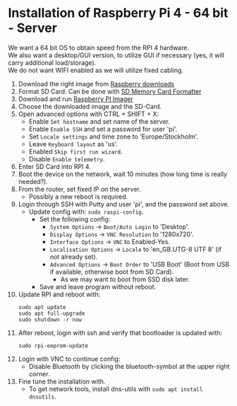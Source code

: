 # Installation of Raspberry Pi 4 - 64 bit - Server

We want a 64 bit OS to obtain speed from the RPI 4 hardware.\
We also want a desktop/GUI version, to utilize GUI if necessary (yes, it will carry additional load/storage).\
We do not want WIFI enabled as we will utilize fixed cabling.

1. Download the right image from [Raspberry downloads](https://downloads.raspberrypi.org/raspios_arm64)
2. Format SD Card. Can be done with [SD Memory Card Formatter](https://www.sdcard.org/downloads/formatter/)
3. Download and run [Raspberry PI Imager](https://www.raspberrypi.com/software/)
4. Choose the downloaded image and the SD-Card.
5. Open advanced options with CTRL + SHIFT + X:
   - Enable `Set hostname` and set name of the server.
   - Enable `Enable SSH` and set a password for user 'pi'.
   - Set `Locale settings` and time zone to 'Europe/Stockholm'.
   - Leave `Keyboard layout` as 'us'.
   - Enabled `Skip first run wizard`.
   - Disable `Enable telemetry`.
6. Enter SD Card into RPI 4.
7. Boot the device on the network, wait 10 minutes (how long time is really needed?).
8. From the router, set fixed IP on the server.
   - Possibly a new reboot is required.
9. Login through SSH with Putty and user 'pi', and the password set above.
   - Update config with: `sudo raspi-config`.
     - Set the following config:
       - `System Options` -> `Boot/Auto Login` to 'Desktop'.
       - `Display Options` -> `VNC Resolution` to '1280x720'.
       - `Interface Options` -> `VNC` to Enabled-Yes.
       - `Localisation Options` -> `Locale` to 'en_GB.UTG-8 UTF 8' (if not already set).
       - `Advanced Options` -> `Boot Order` to 'USB Boot' (Boot from USB if available, otherwise boot from SD Card).
         - As we may want to boot from SSD disk later.
     - Save and leave program without reboot.
10. Update RPI and reboot with:
    ```shell
    sudo apt update
    sudo apt full-upgrade
    sudo shutdown -r now
    ```
11. After reboot, login with ssh and verify that bootloader is updated with:
    ```shell
    sudo rpi-eeprom-update
    ```
12. Login with VNC to continue config:
    - Disable Bluetooth by clicking the bluetooth-symbol at the upper right corner.
13. Fine tune the installation with.
    - To get network tools, install dns-utils with `sudo apt install dnsutils`.
